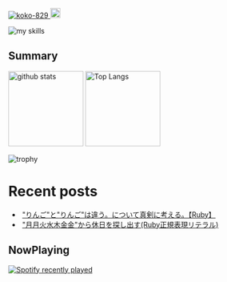 <p align="left">
  <a href="https://github.com/koko-829/koko-829/">
    <img src="https://komarev.com/ghpvc/?username=koko-829" alt="koko-829" />
  </a>
  <a href="https://github.com/koko-829">
    <img height="20" src="https://img.shields.io/github/followers/koko-829?label=followers&logo=github&style=flat" />
  </a>
</p>

<!-- https://github.com/tandpfun/skill-icons -->
<img alt="my skills" src="https://skillicons.dev/icons?theme=dark&perline=10&i=html,css,sass,js,ruby,rails,ai,figma,docker,vscode" />

## Summary
<p align="left"> 
  <img alt="github stats" height="150px" src="https://github-readme-stats.vercel.app/api?username=koko-829&count_private=true&show_icons=true&show_icons=true&theme=tokyonight" />
  <img alt="Top Langs" height="150px" src="https://github-readme-stats.vercel.app/api/top-langs/?username=koko-829&layout=compact&count_private=true&show_icons=true&theme=tokyonight" />
</p>

<!-- trophy -->
![trophy](https://github-profile-trophy.vercel.app/?username=koko-829&theme=dracula&margin-w=10&title=-Experience,-Reviews)

# Recent posts

<!--[START POSTS]-->
- ![]() ["りんご"と"りんご"は違う。について真剣に考える。【Ruby】](https://qiita.com/koko829/items/f526d73ebe9e4c670bb8)
- ![]() ["月月火水木金金"から休日を探し出す(Ruby正規表現リテラル)](https://qiita.com/koko829/items/232540e988364e7a896f)

<!--[END POSTS]-->

## NowPlaying
[![Spotify recently played](https://spotify-recently-played-readme.vercel.app/api?user=kosuke731&width=620&count=4&unique=true)](https://open.spotify.com/user/kosuke731?si=3f9fe7faa85b428a)
